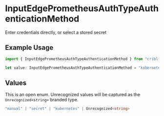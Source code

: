 # InputEdgePrometheusAuthTypeAuthenticationMethod

Enter credentials directly, or select a stored secret

## Example Usage

```typescript
import { InputEdgePrometheusAuthTypeAuthenticationMethod } from "cribl-control-plane/models/operations";

let value: InputEdgePrometheusAuthTypeAuthenticationMethod = "kubernetes";
```

## Values

This is an open enum. Unrecognized values will be captured as the `Unrecognized<string>` branded type.

```typescript
"manual" | "secret" | "kubernetes" | Unrecognized<string>
```